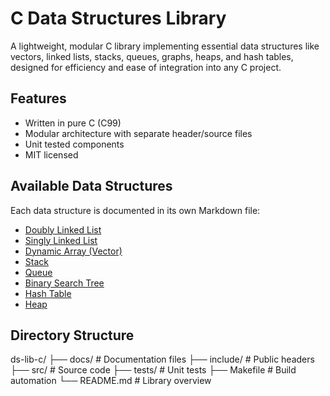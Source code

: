 # C Data Structures Library 
A lightweight, modular C library implementing essential data structures like vectors, linked lists, stacks, queues, graphs, heaps, and hash tables, designed for efficiency and ease of integration into any C project.

## Features

- Written in pure C (C99)
- Modular architecture with separate header/source files
- Unit tested components
- MIT licensed

## Available Data Structures

Each data structure is documented in its own Markdown file:

- [Doubly Linked List](docs/doubly_linked_list.md)
- [Singly Linked List](docs/singly_linked_list.md)
- [Dynamic Array (Vector)](docs/dynamic_array.md)
- [Stack](docs/stack.md)
- [Queue](docs/queue.md)
- [Binary Search Tree](docs/binary_search_tree.md)
- [Hash Table](docs/hash_table.md)
- [Heap](docs/heap.md)

## Directory Structure
ds-lib-c/
├── docs/ # Documentation files
├── include/ # Public headers
├── src/ # Source code
├── tests/ # Unit tests
├── Makefile # Build automation
└── README.md # Library overview
